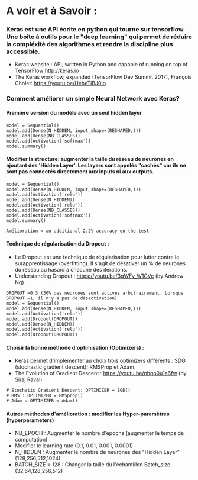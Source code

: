 
# A voir et à Savoir : 
### Keras est une API écrite en python qui tourne sur tensorflow. Une boîte à outils pour le "deep learning" qui permet de réduire la compléxité des algorithmes et rendre la discipline plus accessible. 
* Keras website : API, written in Python and capable of running on top of TensorFlow http://keras.io
* The Keras workflow, expanded (TensorFlow Dev Summit 2017), François Cholet: https://youtu.be/UeheTiBJ0Io

### Comment améliorer un simple Neural Network avec Keras? 

#### Première version du modèle avec un seul hidden layer 

```
model = Sequential()
model.add(Dense(N_HIDDEN, input_shape=(RESHAPED,)))
model.add(Dense(NB_CLASSES))
model.add(Activation('softmax'))
model.summary()
````

#### Modifier la structure: augmenter la taille du réseau de neurones en ajoutant des 'Hidden Layer'. Les layers sont appelés "cachés" car ils ne sont pas connectés directement aux inputs ni aux outputs. 

```
model = Sequential()
model.add(Dense(N_HIDDEN, input_shape=(RESHAPED,)))
model.add(Activation('relu'))
model.add(Dense(N_HIDDEN))
model.add(Activation('relu'))
model.add(Dense(NB_CLASSES))
model.add(Activation('softmax'))
model.summary()

Amélioration = an additional 2.2% accuracy on the test
```

#### Technique de régularisation du Dropout : 
- Le Dropout est une technique de régularisation pour lutter contre le surapprentissage (overfitting). 
Il s'agit de désativer un % de neurones du réseau au hasard à chacune des itérations.
- Understanding Dropout : https://youtu.be/3gWFv_W1GVc (by Andrew Ng)

```
DROPOUT =0.3 (30% des neurones sont activés arbitrairement. Lorsque DROPOUT =1, il n'y a pas de désactivation)
model = Sequential()
model.add(Dense(N_HIDDEN, input_shape=(RESHAPED,)))
model.add(Activation('relu'))
model.add(Dropout(DROPOUT))
model.add(Dense(N_HIDDEN))
model.add(Activation('relu'))
model.add(Dropout(DROPOUT))
```
#### Choisir la bonne méthode d'optimisation (Optimizers) : 
- Keras permet d'implémenter au choix trois optimizers différents : SDG (stochastic gradient descent); RMSProp et Adam.
- The Evolution of Gradient Descent : https://youtu.be/nhqo0u1a6fw (by Siraj Raval)

```
# Stochatic Gradient Descent: OPTIMIZER = SGD()
# RMS : OPTIMIZER = RMSprop()
# Adam : OPTIMIZER = Adam()
```

#### Autres méthodes d'amélioration : modifier les Hyper-paramètres (hyperparameters)
- NB_EPOCH : Augmenter le nombre d'épochs (augmenter le temps de computation) 
- Modifier le learning rate (0.1, 0.01, 0.001, 0.0001) 
- N_HIDDEN : Augmenter le nombre de neurones des "Hidden Layer" (128,256,512,1024)
- BATCH_SIZE = 128 : Changer la taille du l'échantillon Batch_size (32,64,128,256,512)

